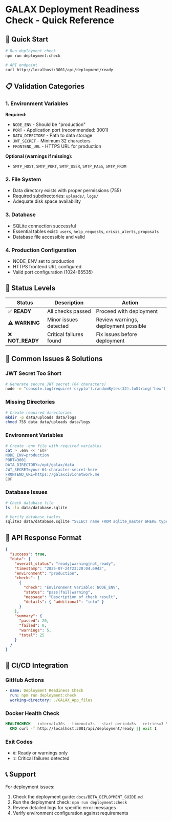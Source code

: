 # GALAX Deployment Readiness Check - Quick Reference

## 🚀 Quick Start

```bash
# Run deployment check
npm run deployment:check

# API endpoint
curl http://localhost:3001/api/deployment/ready
```

## 📋 Validation Categories

### 1. Environment Variables
**Required:**
- `NODE_ENV` - Should be "production"
- `PORT` - Application port (recommended: 3001)
- `DATA_DIRECTORY` - Path to data storage
- `JWT_SECRET` - Minimum 32 characters
- `FRONTEND_URL` - HTTPS URL for production

**Optional (warnings if missing):**
- `SMTP_HOST`, `SMTP_PORT`, `SMTP_USER`, `SMTP_PASS`, `SMTP_FROM`

### 2. File System
- Data directory exists with proper permissions (755)
- Required subdirectories: `uploads/`, `logs/`
- Adequate disk space availability

### 3. Database
- SQLite connection successful
- Essential tables exist: `users`, `help_requests`, `crisis_alerts`, `proposals`
- Database file accessible and valid

### 4. Production Configuration
- NODE_ENV set to production
- HTTPS frontend URL configured
- Valid port configuration (1024-65535)

## 🎯 Status Levels

| Status | Description | Action |
|--------|-------------|--------|
| ✅ **READY** | All checks passed | Proceed with deployment |
| ⚠️ **WARNING** | Minor issues detected | Review warnings, deployment possible |
| ❌ **NOT_READY** | Critical failures found | Fix issues before deployment |

## 🔧 Common Issues & Solutions

### JWT Secret Too Short
```bash
# Generate secure JWT secret (64 characters)
node -e "console.log(require('crypto').randomBytes(32).toString('hex'))"
```

### Missing Directories
```bash
# Create required directories
mkdir -p data/uploads data/logs
chmod 755 data data/uploads data/logs
```

### Environment Variables
```bash
# Create .env file with required variables
cat > .env << 'EOF'
NODE_ENV=production
PORT=3001
DATA_DIRECTORY=/opt/galax/data
JWT_SECRET=your-64-character-secret-here
FRONTEND_URL=https://galaxcivicnetwork.me
EOF
```

### Database Issues
```bash
# Check database file
ls -la data/database.sqlite

# Verify database tables
sqlite3 data/database.sqlite "SELECT name FROM sqlite_master WHERE type='table';"
```

## 📡 API Response Format

```json
{
  "success": true,
  "data": {
    "overall_status": "ready|warning|not_ready",
    "timestamp": "2025-07-24T23:28:04.694Z",
    "environment": "production",
    "checks": [
      {
        "check": "Environment Variable: NODE_ENV",
        "status": "pass|fail|warning",
        "message": "Description of check result",
        "details": { "additional": "info" }
      }
    ],
    "summary": {
      "passed": 20,
      "failed": 0,
      "warnings": 5,
      "total": 25
    }
  }
}
```

## 🚀 CI/CD Integration

### GitHub Actions
```yaml
- name: Deployment Readiness Check
  run: npm run deployment:check
  working-directory: ./GALAX_App_files
```

### Docker Health Check
```dockerfile
HEALTHCHECK --interval=30s --timeout=3s --start-period=5s --retries=3 \
  CMD curl -f http://localhost:3001/api/deployment/ready || exit 1
```

### Exit Codes
- `0`: Ready or warnings only
- `1`: Critical failures detected

## 📞 Support

For deployment issues:
1. Check the deployment guide: `docs/BETA_DEPLOYMENT_GUIDE.md`
2. Run the deployment check: `npm run deployment:check`
3. Review detailed logs for specific error messages
4. Verify environment configuration against requirements